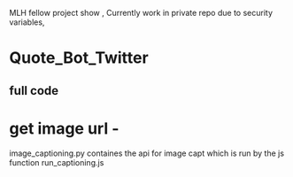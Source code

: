 MLH fellow project show , Currently work in private repo due to security variables, 

# Quote_Bot_Twitter


full code
-
# get image url -
image_captioning.py containes the api for image capt 
 which is run by the js function run_captioning.js
